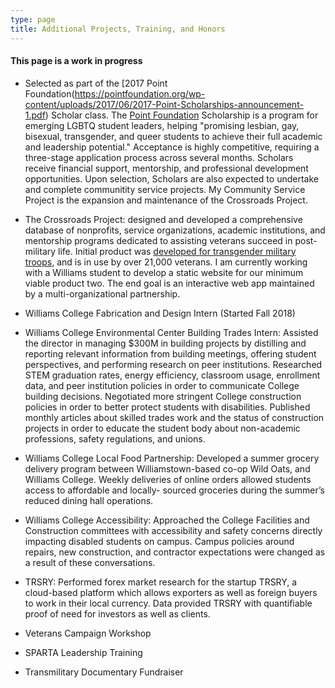 ```yaml
---
type: page
title: Additional Projects, Training, and Honors
---
```


#### This page is a work in progress

* Selected as part of the [2017 Point Foundation(https://pointfoundation.org/wp-content/uploads/2017/06/2017-Point-Scholarships-announcement-1.pdf) Scholar class. The [Point Foundation](https://pointfoundation.org/) Scholarship is a program for emerging LGBTQ student leaders, helping "promising lesbian, gay, bisexual, transgender, and queer students to achieve their full academic and leadership potential." Acceptance is highly competitive, requiring a three-stage application process across several months. Scholars receive financial support, mentorship, and professional development opportunities. Upon selection, Scholars are also expected to undertake and complete communitity service projects. My Community Service Project is the expansion and maintenance of the Crossroads Project. 

* The Crossroads Project: designed and developed a comprehensive database of nonprofits, service organizations, academic institutions, and mentorship programs dedicated to assisting veterans succeed in post-military life. Initial product was [developed for transgender military troops](https://londonmeanswild.github.io/professional/2016/07/21/sparta.html), and is in use by over 21,000 veterans. I am currently working with a Williams student to develop a static website for our minimum viable product two. The end goal is an interactive web app maintained by a multi-organizational partnership. 

* Williams College Fabrication and Design Intern (Started Fall 2018)

* Williams College Environmental Center Building Trades Intern: Assisted the director in managing $300M in building projects by distilling and reporting relevant information from building meetings, offering student perspectives, and performing research on peer institutions. Researched STEM graduation rates, energy efficiency, classroom usage, enrollment data, and peer institution
policies in order to communicate College building decisions. Negotiated more stringent College construction policies in order to better protect students with disabilities. Published monthly articles about skilled trades work and the status of construction projects in order to educate the student body about non-academic professions, safety regulations, and unions.

* Williams College Local Food Partnership: Developed a summer grocery delivery program between Williamstown-based co-op Wild Oats, and Williams College. Weekly deliveries of online orders allowed students access to affordable and locally- sourced groceries during the summer’s reduced dining hall operations.

* Williams College Accessibility: Approached the College Facilities and Construction committees with accessibility and safety concerns directly impacting disabled students on campus. Campus policies around repairs, new construction, and contractor expectations were changed as a result of these conversations.

* TRSRY: Performed forex market research for the startup TRSRY, a cloud-based platform which allows exporters as well as foreign buyers to work in their local currency. Data provided TRSRY with quantifiable proof of need for investors as well as clients.

* Veterans Campaign Workshop
* SPARTA Leadership Training
* Transmilitary Documentary Fundraiser

